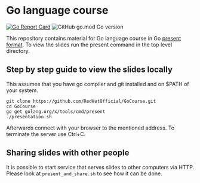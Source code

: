 # Go language course

[![Go Report Card](https://goreportcard.com/badge/github.com/RedHatOfficial/GoCourse)](https://goreportcard.com/report/github.com/RedHatOfficial/GoCourse)
![GitHub go.mod Go version](https://img.shields.io/github/go-mod/go-version/RedHatOfficial/GoCourse)

This repository contains material for Go language course in Go [present format](https://godoc.org/golang.org/x/tools/present). To view the slides run the present command in the top level directory.

## Step by step guide to view the slides locally

This assumes that you have go compiler and git installed and on $PATH of your system.

```
git clone https://github.com/RedHatOfficial/GoCourse.git
cd GoCourse
go get golang.org/x/tools/cmd/present
./presentation.sh
```

Afterwards connect with your browser to the mentioned address. To terminate the server use Ctrl+C.

## Sharing slides with other people

It is possible to start service that serves slides to other computers via HTTP.
Please look at `present_and_share.sh` to see how it can be done.
